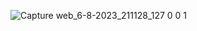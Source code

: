 ![Capture web_6-8-2023_211128_127 0 0 1](https://github.com/ouchayanRim/portfolio-GITHUB/assets/106443951/7ea69bcb-a66e-4e33-8344-de1521c9e45f)
